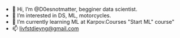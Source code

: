 - 👋 Hi, I’m @D0esnotmatter, begginer data scientist.
- 👀 I’m interested in DS, ML, motorcycles.
- 🌱 I’m currently learning ML at Karpov.Courses "Start ML" course"
- 📫 livfstdieyng@gmail.com

<!---
D0esnotmatter/D0esnotmatter is a ✨ special ✨ repository because its `README.md` (this file) appears on your GitHub profile.
You can click the Preview link to take a look at your changes.
--->
